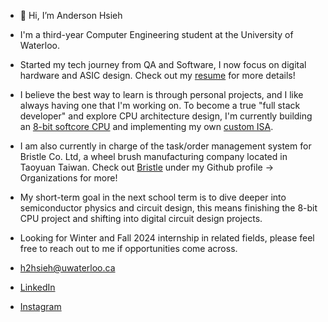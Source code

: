 - 👋 Hi, I’m Anderson Hsieh
- I'm a third-year Computer Engineering student at the University of Waterloo.
- Started my tech journey from QA and Software, I now focus on digital hardware and ASIC design. Check out my [resume](https://github.com/AndersonHsieh0330/Resume/blob/AndroidJobs/Resume_AndersonHsieh.pdf) for more details!
- I believe the best way to learn is through personal projects, and I like always having one that I'm working on. To become a true "full stack developer" and explore CPU architecture design, I'm currently building an [8-bit softcore CPU](https://github.com/AndersonHsieh0330/softcore_cpu#design-schematic) and implementing my own [custom ISA](https://github.com/AndersonHsieh0330/softcore_cpu#instruction-set-architecture).
- I am also currently in charge of the task/order management system for Bristle Co. Ltd, a wheel brush manufacturing company located in Taoyuan Taiwan. Check out [Bristle](https://github.com/Bristle-Co) under my Github profile -> Organizations for more!
- My short-term goal in the next school term is to dive deeper into semiconductor physics and circuit design, this means finishing the 8-bit CPU project and shifting into digital circuit design projects.
- Looking for Winter and Fall 2024 internship in related fields, please feel free to reach out to me if opportunities come across.

- h2hsieh@uwaterloo.ca 
- [LinkedIn](https://www.linkedin.com/in/anderson-hsieh-6003a41ba/) 
- [Instagram](https://www.instagram.com/anderson_hsieh_/)
